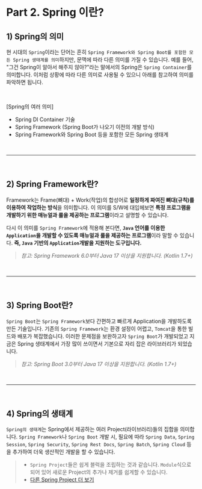 # Part 2. Spring 이란?

## 1) Spring의 의미
현 시대의 `Spring`이라는 단어는 흔히 `Spring Framework와 Spring Boot를 포함한 모든 Spring 생태계를 의미`하지만, 문맥에 따라 다른 의미를 가질 수 있습니다. 예를 들어, "그건 Spring이 알아서 해주지 않아?"라는 말에서의 Spring은 `Spring Container`를 의미합니다. 이처럼 상황에 따라 다른 의미로 사용될 수 있으니 아래를 참고하여 의미를 파악하면 됩니다.

</br>

[Spring의 여러 의미]
- Spring DI Container 기술
- Spring Framework (Spring Boot가 나오기 이전의 개발 방식)
- Spring Framework와 Spring Boot 등을 포함한 모든 Spring 생태계

</br>

--- 

</br>

## 2) Spring Framework란?
    
Framework는 Frame(뼈대) + Work(작업)의 합성어로 **일정하게 짜여진 뼈대(규칙)를 이용하여 작업하는 방식**을 의미합니다. 이 의미를 S/W에 대입헤보면 **특정 프로그램을 개발하기 위한 매뉴얼과 룰을 제공하는 프로그램**이라고 설명할 수 있습니다.

다시 이 의미를 `Spring Framework`에 적용해 본다면, **`Java` 언어를 이용한 `Application`을 개발할 수 있도록 매뉴얼과 룰을 제공하는 프로그램**이라 말할 수 있습니다. **즉, `Java` 기반의 `Application`개발을 지원하는 도구입니다.**   
   
> _참고: Spring Framework 6.0부터 Java 17 이상을 지원합니다. (Kotlin 1.7+)_

</br>

--- 

</br>

## 3) Spring Boot란?

`Spring Boot`는 `Spring Framework`보다 간편하고 빠르게 Application을 개발하도록 만든 기술입니다. 기존의 `Spring Framework`는 환경 설정이 어렵고, `Tomcat`을 통한 빌드와 배포가 복잡했습니다. 이러한 문제점을 보완하고자 `Spring Boot`가 개발되었고 지금은 Spring 생태계에서 가장 많이 쓰이면서 기본으로 자리 잡은 라이브러리가 되었습니다.    

> _참고: Spring Boot 3.0부터 Java 17 이상을 지원합니다. (Kotlin 1.7+)_

</br>

--- 

</br>

## 4) Spring의 생태계
   
`Spring의 생태계`는 Spring에서 제공하는 여러 Project(라이브러리)들의 집합을 의미합니다. `Spring Framework`나 `Spring Boot` 개발 시, 필요에 따라 `Spring Data`, `Spring Session`, `Spring Security`, `Spring Rest Docs`, `Spring Batch`, `Spring Cloud` 등을 추가하여 더욱 생산적인 개발을 할 수 있습니다.
   
> * `Spring Project`들은 쉽게 블럭을 조립하는 것과 같습니다. `Module`식으로 되어 있어 새로운 Project의 추가나 제거를 쉽게할 수 있습니다.  
> * [다른 Spring Project 더 보기](https://spring.io/projects "다른 Spring Project 더 보기")  


